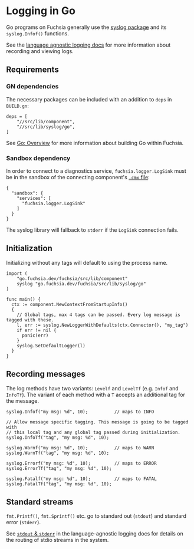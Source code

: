 # Logging in Go

Go programs on Fuchsia generally use the [syslog package] and its `syslog.Infof()` functions.

See the [language agnostic logging docs](/docs/development/logs/concepts.md) for more information
about recording and viewing logs.

## Requirements

### GN dependencies

The necessary packages can be included with an addition to `deps` in `BUILD.gn`:

```
deps = [
    "//src/lib/component",
    "//src/lib/syslog/go",
]
```

See [Go: Overview][go-dev] for more information about building Go within Fuchsia.

### Sandbox dependency

In order to connect to a diagnostics service, `fuchsia.logger.LogSink` must be in the sandbox
of the connecting component's [`.cmx` file]:

```
{
  "sandbox": {
    "services": [
      "fuchsia.logger.LogSink"
    ]
  }
}
```

The syslog library will fallback to `stderr` if the `LogSink` connection fails.

## Initialization

Initializing without any tags will default to using the process name.

```golang
import (
    "go.fuchsia.dev/fuchsia/src/lib/component"
    syslog "go.fuchsia.dev/fuchsia/src/lib/syslog/go"
)

func main() {
  ctx := component.NewContextFromStartupInfo()
  {
    // Global tags, max 4 tags can be passed. Every log message is tagged with these.
    l, err := syslog.NewLoggerWithDefaults(ctx.Connector(), "my_tag")
    if err != nil {
      panic(err)
    }
    syslog.SetDefaultLogger(l)
  }
}
```

## Recording messages

The log methods have two variants: `Levelf` and `LevelTf` (e.g. `Infof` and `InfoTf`). The variant
of each method with a `T` accepts an additional tag for the message.

```golang
syslog.Infof("my msg: %d", 10);          // maps to INFO

// Allow message specific tagging. This message is going to be tagged with
// this local tag and any global tag passed during initialization.
syslog.InfoTf("tag", "my msg: %d", 10);

syslog.Warnf("my msg: %d", 10);          // maps to WARN
syslog.WarnTf("tag", "my msg: %d", 10);

syslog.Errorf("my msg: %d", 10);         // maps to ERROR
syslog.ErrorTf("tag", "my msg: %d", 10);

syslog.Fatalf("my msg: %d", 10);         // maps to FATAL
syslog.FatalTf("tag", "my msg: %d", 10);
```

## Standard streams

`fmt.Printf()`, `fmt.Sprintf()` etc. go to standard out (`stdout`) and standard error (`stderr`).

See [`stdout` & `stderr`] in the language-agnostic logging docs for details on the routing of stdio
streams in the system.

[syslog package]: /src/lib/syslog/go
[`.cmx` file]: /docs/concepts/storage/component_manifest.md
[go-dev]: /docs/development/languages/go/README.md
[`stdout` & `stderr`]: /docs/development/logs/recording.md#stdout-stderr
